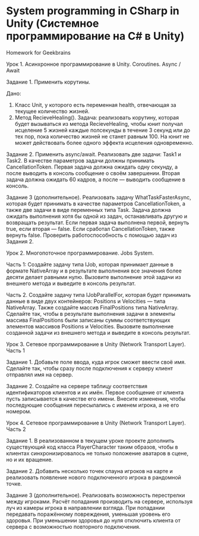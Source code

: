 # System programming in CSharp in Unity (Системное программирование на С# в Unity)
 Homework for Geekbrains

Урок 1. Асинхронное программирование в Unity. Coroutines. Async / Await

Задание 1. Применить корутины.

Дано:
1. Класс Unit, у которого есть переменная health, отвечающая за текущее количество жизней.
2. Метод RecieveHealing().
Задача: реализовать корутину, которая будет вызываться из метода RecieveHealing, чтобы юнит получал исцеление 5 жизней каждые полсекунды в течение 3 секунд или до тех пор, пока количество жизней не станет равным 100. На юнит не может действовать более одного эффекта исцеления одновременно.

Задание 2. Применить async/await.
Реализовать две задачи: Task1 и Task2. В качестве параметров задачи должны принимать CancellationToken. Первая задача должна ожидать одну секунду, а после выводить в консоль сообщение о своём завершении. Вторая задача должна ожидать 60 кадров, а после — выводить сообщение в консоль.

Задание 3 (дополнительное).
Реализовать задачу WhatTaskFasterAsync, которая будет принимать в качестве параметров CancellationToken, а также две задачи в виде переменных типа Task. Задача должна ожидать выполнения хотя бы одной из задач, останавливать другую и возвращать результат. Если первая задача выполнена первой, вернуть true, если вторая — false. Если сработал CancellationToken, также вернуть false. Проверить работоспособность с помощью задач из Задания 2.


Урок 2. Многопоточное программирование. Jobs System.

Часть 1: Создайте задачу типа IJob, которая принимает данные в формате NativeArray<int> и в результате выполнения все значения более десяти делает равными нулю.
Вызовите выполнение этой задачи из внешнего метода и выведите в консоль результат.

Часть 2. Cоздайте задачу типа IJobParallelFor, которая будет принимать данные в виде двух контейнеров: Positions и Velocities — типа NativeArray<Vector3>. Также создайте массив FinalPositions типа NativeArray<Vector3>.
Сделайте так, чтобы в результате выполнения задачи в элементы массива FinalPositions были записаны суммы соответствующих элементов массивов Positions и Velocities.
Вызовите выполнение созданной задачи из внешнего метода и выведите в консоль результат.


Урок 3. Сетевое программирование в Unity (Network Transport Layer). Часть 1

Задание 1. Добавьте поле ввода, куда игрок сможет ввести своё имя. Сделайте так, чтобы сразу после подключения к серверу клиент отправлял имя на сервер.

Задание 2. Создайте на сервере таблицу соответствия идентификаторов клиентов и их имён. Первое сообщение от клиента пусть записывается в качестве его имени. Внесите изменения, чтобы последующие сообщения пересылались с именем игрока, а не его номером.


Урок 4. Сетевое программирование в Unity (Network Transport Layer). Часть 2

Задание 1. В реализованном в текущем уроке проекте дополнить существующий код класса PlayerCharacter таким образов, чтобы в клиентах синхронизировалось не только положение аватаров в сцене, но и их вращение.

Задание 2. Добавить несколько точек спауна игроков на карте и реализовать появление нового подключенного игрока в рандомной точке.

Задание 3 (дополнительное). Реализовать возможность перестрелки между игроками. Расчёт попадания производить на сервере, используя луч из камеры игрока в направлении взгляда. При попадании передавать поражённому повреждения, уменьшая уровень его здоровья. При уменьшении здоровья до нуля отключить клиента от сервера с возможностью повторного подключения.
